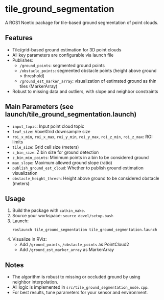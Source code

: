 # tile_ground_segmentation

A ROS1 Noetic package for tile-based ground segmentation of point clouds.

## Features
- Tile/grid-based ground estimation for 3D point clouds
- All key parameters are configurable via launch file
- Publishes:
  - `/ground_points`: segmented ground points
  - `/obstacle_points`: segmented obstacle points (height above ground > threshold)
  - `/ground_est_marker_array`: visualization of estimated ground as thin tiles (MarkerArray)
- Robust to missing data and outliers, with slope and neighbor constraints

## Main Parameters (see launch/tile_ground_segmentation.launch)
- `input_topic`: Input point cloud topic
- `leaf_size`: VoxelGrid downsample size
- `roi_x_min`, `roi_x_max`, `roi_y_min`, `roi_y_max`, `roi_z_min`, `roi_z_max`: ROI limits
- `tile_size`: Grid cell size (meters)
- `z_bin_size`: Z bin size for ground detection
- `z_bin_min_points`: Minimum points in a bin to be considered ground
- `max_slope`: Maximum allowed ground slope (ratio)
- `publish_ground_est_cloud`: Whether to publish ground estimation visualization
- `obstacle_height_thresh`: Height above ground to be considered obstacle (meters)

## Usage
1. Build the package with `catkin_make`.
2. Source your workspace: `source devel/setup.bash`
3. Launch:
   ```bash
   roslaunch tile_ground_segmentation tile_ground_segmentation.launch
   ```
4. Visualize in RViz:
   - Add `/ground_points`, `/obstacle_points` as PointCloud2
   - Add `/ground_est_marker_array` as MarkerArray

## Notes
- The algorithm is robust to missing or occluded ground by using neighbor interpolation.
- All logic is implemented in `src/tile_ground_segmentation_node.cpp`.
- For best results, tune parameters for your sensor and environment.